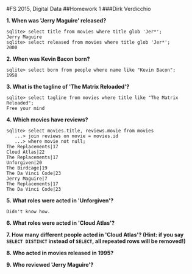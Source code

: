 #FS 2015, Digital Data
##Homework 1
###Dirk Verdicchio

__1. When was 'Jerry Maguire' released?__

    sqlite> select title from movies where title glob 'Jer*';
    Jerry Maguire
    sqlite> select released from movies where title glob 'Jer*';
    2000

__2. When was Kevin Bacon born?__

    sqlite> select born from people where name like "Kevin Bacon";
    1958

__3. What is the tagline of 'The Matrix Reloaded'?__

    sqlite> select tagline from movies where title like "The Matrix Reloaded";
    Free your mind

__4. Which movies have reviews?__

    sqlite> select movies.title, reviews.movie from movies
       ...> join reviews on movie = movies.id
       ...> where movie not null;
    The Replacements|17
    Cloud Atlas|22
    The Replacements|17
    Unforgiven|20
    The Birdcage|19
    The Da Vinci Code|23
    Jerry Maguire|7
    The Replacements|17
    The Da Vinci Code|23

 
__5. What roles were acted in 'Unforgiven'?__

    Didn't know how.

__6. What roles were acted in 'Cloud Atlas'?__

__7. How many different people acted in 'Cloud Atlas'? (Hint: if you say `SELECT DISTINCT` instead of `SELECT`, all repeated rows will be removed!)__

__8. Who acted in movies released in 1995?__

__9. Who reviewed 'Jerry Maguire'?__



